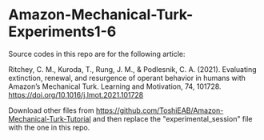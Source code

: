 # Amazon-Mechanical-Turk-Experiments1-6

Source codes in this repo are for the following article:

Ritchey, C. M., Kuroda, T., Rung, J. M., & Podlesnik, C. A. (2021). Evaluating extinction, renewal, and resurgence of operant behavior in humans with Amazon’s Mechanical Turk. Learning and Motivation, 74, 101728. https://doi.org/10.1016/j.lmot.2021.101728

Download other files from https://github.com/ToshiEAB/Amazon-Mechanical-Turk-Tutorial and then replace the "experimental_session" file with the one in this repo.

